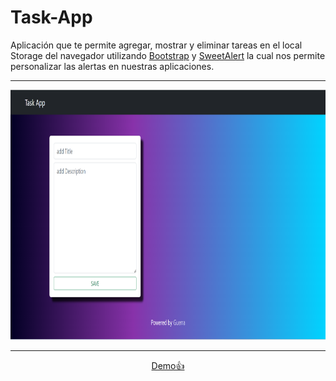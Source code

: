 # Task-App
Aplicación que te permite agregar, mostrar y eliminar tareas en el local Storage del navegador utilizando [Bootstrap](https://getbootstrap.com/) y [SweetAlert](https://sweetalert.js.org/) la cual nos permite personalizar las alertas en nuestras aplicaciones.
  
  ---
  
<div align="center">
<img src="https://github.com/Guerrahgv/Task-App/blob/main/assets/task-app.png" title="Git" **alt="Git" width="800" height="400"/>
</div>

---
   
<div align="center">
<a href="https://guerrahgv.github.io/Task-App/" target="_blank">Demo👍</a>
</div>     
